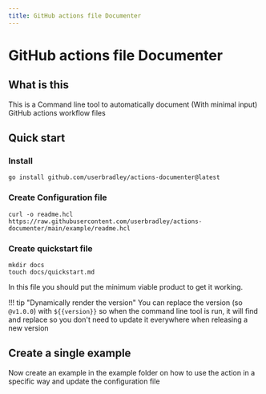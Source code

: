 ```yaml
---
title: GitHub actions file Documenter
---
```


# GitHub actions file Documenter

## What is this

This is a Command line tool to automatically document (With minimal input) GitHub actions workflow files

## Quick start

### Install

```shell
go install github.com/userbradley/actions-documenter@latest
```

### Create Configuration file

```shell
curl -o readme.hcl https://raw.githubusercontent.com/userbradley/actions-documenter/main/example/readme.hcl
```

### Create quickstart file

```shell
mkdir docs
touch docs/quickstart.md
```
In this file you should put the minimum viable product to get it working.

!!! tip "Dynamically render the version"
    You can replace the version (so `@v1.0.0`) with `${{version}}` so when the command line tool is run, it will 
    find and replace so you don't need to update it everywhere when releasing a new version

## Create a single example

Now create an example in the example folder on how to use the action in a specific way and update the configuration file
